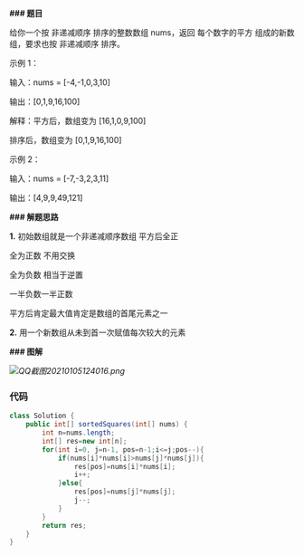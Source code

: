 **### 题目**

给你一个按 非递减顺序 排序的整数数组 nums，返回 每个数字的平方 组成的新数组，要求也按 非递减顺序 排序。

示例 1：



输入：nums = [-4,-1,0,3,10]

输出：[0,1,9,16,100]

解释：平方后，数组变为 [16,1,0,9,100]

排序后，数组变为 [0,1,9,16,100]

示例 2：



输入：nums = [-7,-3,2,3,11]

输出：[4,9,9,49,121]



**### 解题思路**

**1.** 初始数组就是一个非递减顺序数组 平方后全正

  全为正数 不用交换

  全为负数 相当于逆置

  一半负数一半正数 

  平方后肯定最大值肯定是数组的首尾元素之一

**2.** 用一个新数组从未到首一次赋值每次较大的元素



**### 图解**

*![QQ截图20210105124016.png](https://pic.leetcode-cn.com/1609821667-rENqrD-QQ%E6%88%AA%E5%9B%BE20210105124016.png)*

### 代码

```java
class Solution {
    public int[] sortedSquares(int[] nums) {
        int n=nums.length;
        int[] res=new int[n];
        for(int i=0, j=n-1, pos=n-1;i<=j;pos--){
            if(nums[i]*nums[i]>nums[j]*nums[j]){
                res[pos]=nums[i]*nums[i];
                i++;
            }else{
                res[pos]=nums[j]*nums[j];
                j--;
            }
        }
        return res;
    }
}

```





